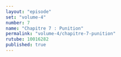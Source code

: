 ```yaml
---
layout: "episode"
set: "volume-4"
number: 7
name: "Chapitre 7 : Punition"
permalink: "volume-4/chapitre-7-punition"
rutube: 10016282
published: true
---
```

